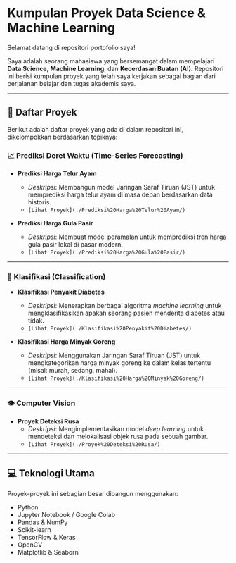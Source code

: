 # Kumpulan Proyek Data Science & Machine Learning

Selamat datang di repositori portofolio saya! 

Saya adalah seorang mahasiswa yang bersemangat dalam mempelajari **Data Science**, **Machine Learning**, dan **Kecerdasan Buatan (AI)**. Repositori ini berisi kumpulan proyek yang telah saya kerjakan sebagai bagian dari perjalanan belajar dan tugas akademis saya.

---
## 📂 Daftar Proyek

Berikut adalah daftar proyek yang ada di dalam repositori ini, dikelompokkan berdasarkan topiknya:

### 📈 Prediksi Deret Waktu (Time-Series Forecasting)
* **Prediksi Harga Telur Ayam**
    * *Deskripsi*: Membangun model Jaringan Saraf Tiruan (JST) untuk memprediksi harga telur ayam di masa depan berdasarkan data historis.
    * `[Lihat Proyek](./Prediksi%20Harga%20Telur%20Ayam/)`

* **Prediksi Harga Gula Pasir**
    * *Deskripsi*: Membuat model peramalan untuk memprediksi tren harga gula pasir lokal di pasar modern.
    * `[Lihat Proyek](./Prediksi%20Harga%20Gula%20Pasir/)`

---
### 🤖 Klasifikasi (Classification)
* **Klasifikasi Penyakit Diabetes**
    * *Deskripsi*: Menerapkan berbagai algoritma *machine learning* untuk mengklasifikasikan apakah seorang pasien menderita diabetes atau tidak.
    * `[Lihat Proyek](./Klasifikasi%20Penyakit%20Diabetes/)`

* **Klasifikasi Harga Minyak Goreng**
    * *Deskripsi*: Menggunakan Jaringan Saraf Tiruan (JST) untuk mengkategorikan harga minyak goreng ke dalam kelas tertentu (misal: murah, sedang, mahal).
    * `[Lihat Proyek](./Klasifikasi%20Harga%20Minyak%20Goreng/)`

---
### 👁️ Computer Vision
* **Proyek Deteksi Rusa**
    * *Deskripsi*: Mengimplementasikan model *deep learning* untuk mendeteksi dan melokalisasi objek rusa pada sebuah gambar.
    * `[Lihat Proyek](./Proyek%20Deteksi%20Rusa/)`

---
## 💻 Teknologi Utama
Proyek-proyek ini sebagian besar dibangun menggunakan:
* Python
* Jupyter Notebook / Google Colab
* Pandas & NumPy
* Scikit-learn
* TensorFlow & Keras
* OpenCV
* Matplotlib & Seaborn
